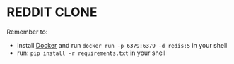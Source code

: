 # REDDIT CLONE
Remember to:
* install [Docker](https://hub.docker.com/editions/community/docker-ce-desktop-windows) and run `docker run -p 6379:6379 -d redis:5` in your shell
* run: `pip install -r requirements.txt` in your shell 
